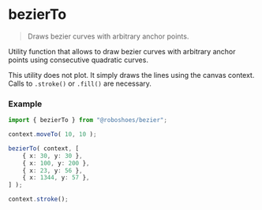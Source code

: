 # bezierTo

> Draws bezier curves with arbitrary anchor points.

Utility function that allows to draw bezier curves with arbitrary anchor points using consecutive
quadratic curves.

This utility does not plot. It simply draws the lines using the canvas context. Calls to `.stroke()` or
`.fill()` are necessary.

### Example

```ts
import { bezierTo } from "@roboshoes/bezier";

context.moveTo( 10, 10 );

bezierTo( context, [
    { x: 30, y: 30 },
    { x: 100, y: 200 },
    { x: 23, y: 56 },
    { x: 1344, y: 57 },
] );

context.stroke();
```
